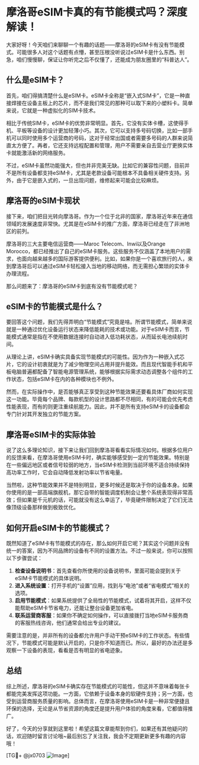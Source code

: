 # 摩洛哥eSIM卡真的有节能模式吗？深度解读！

大家好呀！今天咱们来聊聊一个有趣的话题——摩洛哥的eSIM卡有没有节能模式。可能很多人对这个话题有点懵，甚至压根没听说过eSIM卡是什么东西。别急，咱们慢慢聊，保证让你听完之后不仅懂了，还能成为朋友圈里的“科普达人”。

## 什么是eSIM卡？

首先，咱们得搞清楚什么是eSIM卡。eSIM卡全称是“嵌入式SIM卡”，它是一种直接焊接在设备主板上的芯片，而不是我们常见的那种可以取下来的小塑料卡。简单来说，它就是一种虚拟化的SIM卡技术。

相比于传统SIM卡，eSIM卡的优势非常明显。首先，它没有实体卡槽，这使得手机、平板等设备的设计更加轻薄小巧。其次，它可以支持多号码切换，比如一部手机可以同时使用多个运营商的号码，这对于经常出国或者需要多号码的人群来说简直太方便了。再者，它还支持远程配置和管理，用户不需要亲自去营业厅更换实体卡就能激活新的网络服务。

不过，eSIM卡虽然功能强大，但也并非完美无缺。比如它的兼容性问题，目前并不是所有设备都支持eSIM卡，尤其是老款设备可能根本不具备相关硬件支持。另外，由于它是嵌入式的，一旦出现问题，维修起来可能会比较麻烦。

## 摩洛哥的eSIM卡现状

接下来，咱们把目光转向摩洛哥。作为一个位于北非的国家，摩洛哥近年来在通信领域的发展速度非常快。尤其是在eSIM卡的推广方面，摩洛哥已经走在了非洲地区的前列。

摩洛哥的三大主要电信运营商——Maroc Telecom、Inwi以及Orange Morocco，都已经推出了自己的eSIM卡服务。这些服务不仅涵盖了本地用户的需求，也面向越来越多的国际游客提供便利。比如，如果你是一个喜欢旅行的人，来到摩洛哥后可以通过eSIM卡轻松接入当地的移动网络，而无需担心繁琐的实体卡办理流程。

那么问题来了：摩洛哥的eSIM卡到底有没有节能模式呢？

## eSIM卡的节能模式是什么？

要回答这个问题，我们先得弄明白“节能模式”究竟是啥。所谓节能模式，简单来说就是一种通过优化设备运行状态来降低能耗的技术或功能。对于eSIM卡而言，节能模式通常是指在不使用数据连接时自动进入低功耗状态，从而延长电池续航时间。

从理论上讲，eSIM卡确实具备实现节能模式的可能性。因为作为一种嵌入式芯片，它的设计初衷就是为了减少物理空间占用并提升能效。而且现代智能手机和平板电脑普遍都配备了智能电源管理系统，能够根据实际需求动态调整各个组件的工作状态，包括eSIM卡在内的各种模块也不例外。

然而，在实际操作中，是否能够真正享受到这种节能效果还要看具体厂商如何实现这一功能。毕竟每个品牌、每款机型的设计思路都不尽相同，有的可能会优先考虑性能表现，而有的则更注重续航能力。因此，并不是所有支持eSIM卡的设备都会专门针对其开发独立的节能方案。

## 摩洛哥eSIM卡的实际体验

说了这么多理论知识，接下来让我们回到摩洛哥看看实际情况如何。根据多位用户的反馈来看，在摩洛哥使用eSIM卡时，确实能够感受到一定的节能效果。特别是在一些偏远地区或者信号较弱的地方，当eSIM卡检测到当前环境不适合持续保持高功率工作时，它会自动降低发射功率以节省电量。

当然啦，这种节能效果并不是特别明显，更多时候还是取决于你的设备本身。如果你使用的是一部高端旗舰机，那它自带的智能调度机制会让整个系统表现得非常高效；但如果是千元机的话，可能就没有这么幸运了，毕竟硬件限制决定了它们无法像顶级设备那样做到极致优化。

## 如何开启eSIM卡的节能模式？

既然知道了eSIM卡有节能模式的存在，那么如何开启它呢？其实这个问题并没有统一的答案，因为不同品牌的设备有不同的设置方法。不过一般来说，你可以按照以下步骤尝试：

1. **检查设备说明书**：首先查看你所使用的设备说明书，里面可能会提到关于eSIM卡节能模式的具体说明。
2. **进入系统设置**：打开手机的“设置”应用，找到与“电池”或者“省电模式”相关的选项。
3. **启用节能模式**：如果系统提供了全局性的节能模式，试着将其开启，这样不仅能帮助eSIM卡节省电力，还能让整台设备更加省电。
4. **联系运营商客服**：如果你不确定如何操作，可以直接拨打当地eSIM卡服务商的客服热线咨询，他们通常会给出专业的建议。

需要注意的是，并非所有的设备都允许用户手动干预eSIM卡的工作状态。有些情况下，节能模式可能是默认开启的，只是你不知道而已。所以，最好的办法还是多观察一下设备的表现，看看是否有明显的省电迹象。

## 总结

综上所述，摩洛哥的eSIM卡确实存在节能模式的可能性，但这并不意味着每张卡都能完美发挥这项功能。一方面，它依赖于设备本身的软硬件支持；另一方面，也受到运营商服务质量的影响。总体而言，在摩洛哥使用eSIM卡是一种非常便捷且环保的选择，无论是从节省资源的角度还是提升用户体验的角度来看，它都值得推广。

好了，今天的分享就到这里啦！希望这篇文章能帮到你们，如果还有其他疑问的话，欢迎随时留言讨论哦~最后别忘了关注我，我会不定期更新更多有趣的内容哦！

[TG💪+ @jx0703 ![Image](https://github.com/user-attachments/assets/dbca1d08-cadb-493c-b0ec-ad6f7a83f270)]